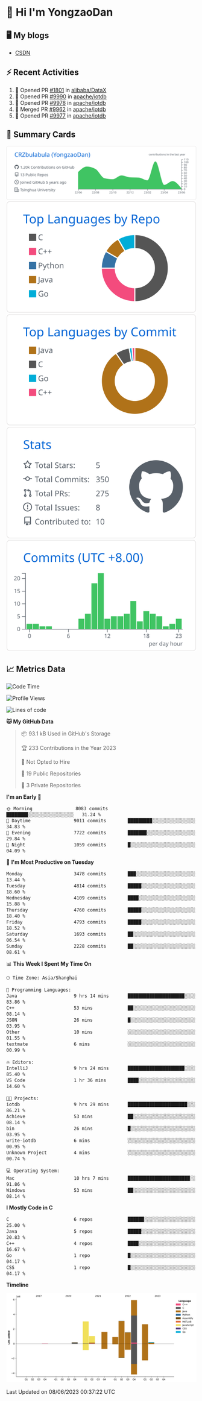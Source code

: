 # 👋 Hi I'm YongzaoDan

## 🖥 My blogs
  + [CSDN](https://blog.csdn.net/CRZbulabula?type=blog)

## ⚡ Recent Activities
<!--START_SECTION:activity-->
1. 💪 Opened PR [#1801](https://github.com/alibaba/DataX/pull/1801) in [alibaba/DataX](https://github.com/alibaba/DataX)
2. 💪 Opened PR [#9990](https://github.com/apache/iotdb/pull/9990) in [apache/iotdb](https://github.com/apache/iotdb)
3. 💪 Opened PR [#9978](https://github.com/apache/iotdb/pull/9978) in [apache/iotdb](https://github.com/apache/iotdb)
4. 🎉 Merged PR [#9962](https://github.com/apache/iotdb/pull/9962) in [apache/iotdb](https://github.com/apache/iotdb)
5. 💪 Opened PR [#9977](https://github.com/apache/iotdb/pull/9977) in [apache/iotdb](https://github.com/apache/iotdb)
<!--END_SECTION:activity-->

## 🎑 Summary Cards

[![](https://raw.githubusercontent.com/CRZbulabula/CRZbulabula/main/profile-summary-card-output/github/0-profile-details.svg)](https://github.com/vn7n24fzkq/github-profile-summary-cards)
[![](https://raw.githubusercontent.com/CRZbulabula/CRZbulabula/main/profile-summary-card-output/github/1-repos-per-language.svg)](https://github.com/vn7n24fzkq/github-profile-summary-cards) [![](https://raw.githubusercontent.com/CRZbulabula/CRZbulabula/main/profile-summary-card-output/github/2-most-commit-language.svg)](https://github.com/vn7n24fzkq/github-profile-summary-cards)
[![](https://raw.githubusercontent.com/CRZbulabula/CRZbulabula/main/profile-summary-card-output/github/3-stats.svg)](https://github.com/vn7n24fzkq/github-profile-summary-cards) [![](https://raw.githubusercontent.com/CRZbulabula/CRZbulabula/main/profile-summary-card-output/github/4-productive-time.svg)](https://github.com/vn7n24fzkq/github-profile-summary-cards)

## 📈 Metrics Data

<!--START_SECTION:waka-->
![Code Time](http://img.shields.io/badge/Code%20Time-184%20hrs%2030%20mins-blue)

![Profile Views](http://img.shields.io/badge/Profile%20Views-0-blue)

![Lines of code](https://img.shields.io/badge/From%20Hello%20World%20I%27ve%20Written-20.1%20million%20lines%20of%20code-blue)

**🐱 My GitHub Data** 

> 📦 93.1 kB Used in GitHub's Storage 
 > 
> 🏆 233 Contributions in the Year 2023
 > 
> 🚫 Not Opted to Hire
 > 
> 📜 19 Public Repositories 
 > 
> 🔑 3 Private Repositories 
 > 
**I'm an Early 🐤** 

```text
🌞 Morning                8083 commits        ████████░░░░░░░░░░░░░░░░░   31.24 % 
🌆 Daytime                9011 commits        █████████░░░░░░░░░░░░░░░░   34.83 % 
🌃 Evening                7722 commits        ███████░░░░░░░░░░░░░░░░░░   29.84 % 
🌙 Night                  1059 commits        █░░░░░░░░░░░░░░░░░░░░░░░░   04.09 % 
```
📅 **I'm Most Productive on Tuesday** 

```text
Monday                   3478 commits        ███░░░░░░░░░░░░░░░░░░░░░░   13.44 % 
Tuesday                  4814 commits        █████░░░░░░░░░░░░░░░░░░░░   18.60 % 
Wednesday                4109 commits        ████░░░░░░░░░░░░░░░░░░░░░   15.88 % 
Thursday                 4760 commits        █████░░░░░░░░░░░░░░░░░░░░   18.40 % 
Friday                   4793 commits        █████░░░░░░░░░░░░░░░░░░░░   18.52 % 
Saturday                 1693 commits        ██░░░░░░░░░░░░░░░░░░░░░░░   06.54 % 
Sunday                   2228 commits        ██░░░░░░░░░░░░░░░░░░░░░░░   08.61 % 
```


📊 **This Week I Spent My Time On** 

```text
🕑︎ Time Zone: Asia/Shanghai

💬 Programming Languages: 
Java                     9 hrs 14 mins       █████████████████████░░░░   83.86 % 
C++                      53 mins             ██░░░░░░░░░░░░░░░░░░░░░░░   08.14 % 
JSON                     26 mins             █░░░░░░░░░░░░░░░░░░░░░░░░   03.95 % 
Other                    10 mins             ░░░░░░░░░░░░░░░░░░░░░░░░░   01.55 % 
textmate                 6 mins              ░░░░░░░░░░░░░░░░░░░░░░░░░   00.99 % 

🔥 Editors: 
IntelliJ                 9 hrs 24 mins       █████████████████████░░░░   85.40 % 
VS Code                  1 hr 36 mins        ████░░░░░░░░░░░░░░░░░░░░░   14.60 % 

🐱‍💻 Projects: 
iotdb                    9 hrs 29 mins       ██████████████████████░░░   86.21 % 
Achieve                  53 mins             ██░░░░░░░░░░░░░░░░░░░░░░░   08.14 % 
bin                      26 mins             █░░░░░░░░░░░░░░░░░░░░░░░░   03.95 % 
write-iotdb              6 mins              ░░░░░░░░░░░░░░░░░░░░░░░░░   00.95 % 
Unknown Project          4 mins              ░░░░░░░░░░░░░░░░░░░░░░░░░   00.74 % 

💻 Operating System: 
Mac                      10 hrs 7 mins       ███████████████████████░░   91.86 % 
Windows                  53 mins             ██░░░░░░░░░░░░░░░░░░░░░░░   08.14 % 
```

**I Mostly Code in C** 

```text
C                        6 repos             ██████░░░░░░░░░░░░░░░░░░░   25.00 % 
Java                     5 repos             █████░░░░░░░░░░░░░░░░░░░░   20.83 % 
C++                      4 repos             ████░░░░░░░░░░░░░░░░░░░░░   16.67 % 
Go                       1 repo              █░░░░░░░░░░░░░░░░░░░░░░░░   04.17 % 
CSS                      1 repo              █░░░░░░░░░░░░░░░░░░░░░░░░   04.17 % 
```



**Timeline**

![Lines of Code chart](https://raw.githubusercontent.com/CRZbulabula/CRZbulabula/main/assets/bar_graph.png)


 Last Updated on 08/06/2023 00:37:22 UTC
<!--END_SECTION:waka-->

